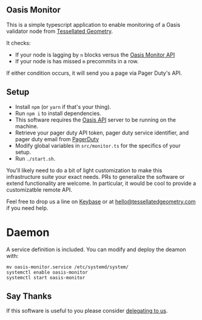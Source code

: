 ## Oasis Monitor

This is a simple typescript application to enable monitoring of a Oasis validator node from [Tessellated Geometry](https://tessellatedgeometry.com). 

It checks:
- If your node is lagging by `n` blocks versus the [Oasis Monitor API](https://oasismonitor.com/) 
- If your node is has missed `m` precommits in a row. 

If either condition occurs, it will send you a page via Pager Duty's API. 

## Setup 

- Install `npm` (or `yarn` if that's your thing).
- Run `npm i` to install dependencies.
- This software requires the [Oasis API](https://github.com/SimplyVC/oasis_api_server) server to be running on the machine.
- Retrieve your pager duty API token, pager duty service identifier, and pager duty email from [PagerDuty](http://pagerduty.com)
- Modify global variables in `src/monitor.ts` for the specifics of your setup. 
- Run `./start.sh`.

You'll likely need to do a bit of light customization to make this infrastructure suite your exact needs. PRs to generalize the software or extend functionality are welcome. In particular, it would be cool to provide a customizatble remote API.

Feel free to drop us a line on [Keybase](https://keybase.io/tessellatedgeo#_) or at [hello@tessellatedgeometry.com](mailto:hello@tessellatedgeometry.com) if you need help.

# Daemon

A service definition is included. You can modify and deploy the deamon with:
```shell
mv oasis-monitor.service /etc/systemd/system/
systemctl enable oasis-monitor
systemctl start oasis-monitor
```

## Say Thanks

If this software is useful to you please consider [delegating to us](http://tessellatedgeometry.com/).
